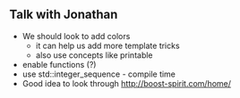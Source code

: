
## Talk with Jonathan

* We should look to add colors
    - it can help us add more template tricks
    - also use concepts like printable
* enable functions (?)
* use std::integer_sequence - compile time
* Good idea to look through http://boost-spirit.com/home/